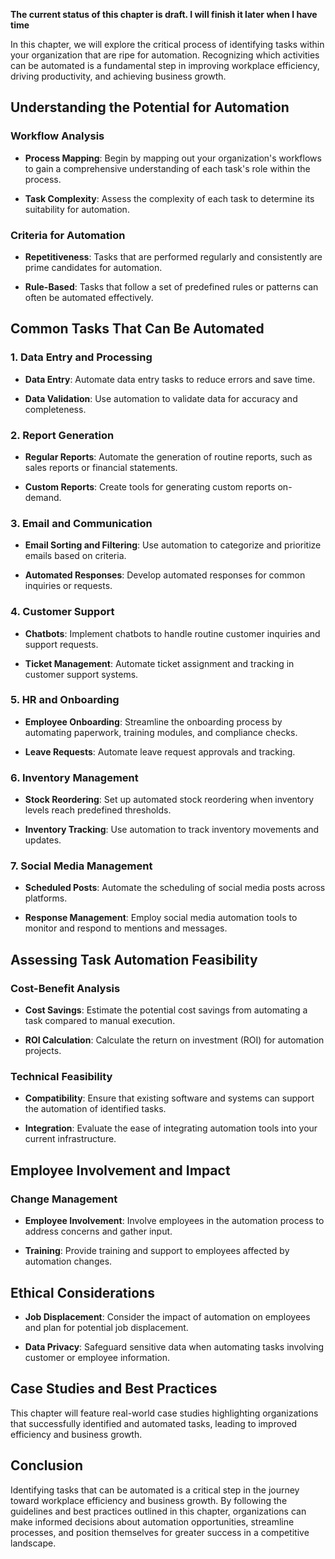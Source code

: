 **The current status of this chapter is draft. I will finish it later when I have time**

In this chapter, we will explore the critical process of identifying tasks within your organization that are ripe for automation. Recognizing which activities can be automated is a fundamental step in improving workplace efficiency, driving productivity, and achieving business growth.

Understanding the Potential for Automation
------------------------------------------

### **Workflow Analysis**

* **Process Mapping**: Begin by mapping out your organization's workflows to gain a comprehensive understanding of each task's role within the process.

* **Task Complexity**: Assess the complexity of each task to determine its suitability for automation.

### **Criteria for Automation**

* **Repetitiveness**: Tasks that are performed regularly and consistently are prime candidates for automation.

* **Rule-Based**: Tasks that follow a set of predefined rules or patterns can often be automated effectively.

Common Tasks That Can Be Automated
----------------------------------

### **1. Data Entry and Processing**

* **Data Entry**: Automate data entry tasks to reduce errors and save time.

* **Data Validation**: Use automation to validate data for accuracy and completeness.

### **2. Report Generation**

* **Regular Reports**: Automate the generation of routine reports, such as sales reports or financial statements.

* **Custom Reports**: Create tools for generating custom reports on-demand.

### **3. Email and Communication**

* **Email Sorting and Filtering**: Use automation to categorize and prioritize emails based on criteria.

* **Automated Responses**: Develop automated responses for common inquiries or requests.

### **4. Customer Support**

* **Chatbots**: Implement chatbots to handle routine customer inquiries and support requests.

* **Ticket Management**: Automate ticket assignment and tracking in customer support systems.

### **5. HR and Onboarding**

* **Employee Onboarding**: Streamline the onboarding process by automating paperwork, training modules, and compliance checks.

* **Leave Requests**: Automate leave request approvals and tracking.

### **6. Inventory Management**

* **Stock Reordering**: Set up automated stock reordering when inventory levels reach predefined thresholds.

* **Inventory Tracking**: Use automation to track inventory movements and updates.

### **7. Social Media Management**

* **Scheduled Posts**: Automate the scheduling of social media posts across platforms.

* **Response Management**: Employ social media automation tools to monitor and respond to mentions and messages.

Assessing Task Automation Feasibility
-------------------------------------

### **Cost-Benefit Analysis**

* **Cost Savings**: Estimate the potential cost savings from automating a task compared to manual execution.

* **ROI Calculation**: Calculate the return on investment (ROI) for automation projects.

### **Technical Feasibility**

* **Compatibility**: Ensure that existing software and systems can support the automation of identified tasks.

* **Integration**: Evaluate the ease of integrating automation tools into your current infrastructure.

Employee Involvement and Impact
-------------------------------

### **Change Management**

* **Employee Involvement**: Involve employees in the automation process to address concerns and gather input.

* **Training**: Provide training and support to employees affected by automation changes.

Ethical Considerations
----------------------

* **Job Displacement**: Consider the impact of automation on employees and plan for potential job displacement.

* **Data Privacy**: Safeguard sensitive data when automating tasks involving customer or employee information.

Case Studies and Best Practices
-------------------------------

This chapter will feature real-world case studies highlighting organizations that successfully identified and automated tasks, leading to improved efficiency and business growth.

Conclusion
----------

Identifying tasks that can be automated is a critical step in the journey toward workplace efficiency and business growth. By following the guidelines and best practices outlined in this chapter, organizations can make informed decisions about automation opportunities, streamline processes, and position themselves for greater success in a competitive landscape.
